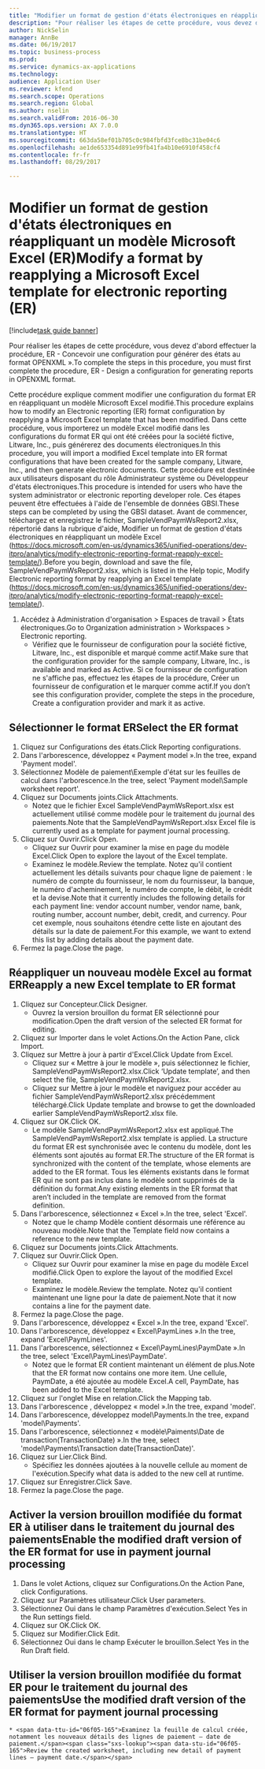```yaml
--- 
title: "Modifier un format de gestion d'états électroniques en réappliquant un modèle Microsoft Excel (ER)"
description: "Pour réaliser les étapes de cette procédure, vous devez d'abord effectuer la procédure, ER - Concevoir une configuration pour générer des états au format OPENXML »."
author: NickSelin
manager: AnnBe
ms.date: 06/19/2017
ms.topic: business-process
ms.prod: 
ms.service: dynamics-ax-applications
ms.technology: 
audience: Application User
ms.reviewer: kfend
ms.search.scope: Operations
ms.search.region: Global
ms.author: nselin
ms.search.validFrom: 2016-06-30
ms.dyn365.ops.version: AX 7.0.0
ms.translationtype: HT
ms.sourcegitcommit: 663da58ef01b705c0c984fbfd3fce8bc31be04c6
ms.openlocfilehash: ae1de653354d891e99fb41fa4b10e6910f458cf4
ms.contentlocale: fr-fr
ms.lasthandoff: 08/29/2017

---
```

# <a name="modify-a-format-by-reapplying-a-microsoft-excel-template-for-electronic-reporting-er"></a><span data-ttu-id="06f05-103">Modifier un format de gestion d'états électroniques en réappliquant un modèle Microsoft Excel (ER)</span><span class="sxs-lookup"><span data-stu-id="06f05-103">Modify a format by reapplying a Microsoft Excel template for electronic reporting (ER)</span></span>

[!include[task guide banner](../../includes/task-guide-banner.md)]

<span data-ttu-id="06f05-104">Pour réaliser les étapes de cette procédure, vous devez d'abord effectuer la procédure, ER - Concevoir une configuration pour générer des états au format OPENXML ».</span><span class="sxs-lookup"><span data-stu-id="06f05-104">To complete the steps in this procedure, you must first complete the procedure, ER - Design a configuration for generating reports in OPENXML format.</span></span>

<span data-ttu-id="06f05-105">Cette procédure explique comment modifier une configuration du format ER en réappliquant un modèle Microsoft Excel modifié.</span><span class="sxs-lookup"><span data-stu-id="06f05-105">This procedure explains how to modify an Electronic reporting (ER) format configuration by reapplying a Microsoft Excel template that has been modified.</span></span> <span data-ttu-id="06f05-106">Dans cette procédure, vous importerez un modèle Excel modifié dans les configurations du format ER qui ont été créées pour la société fictive, Litware, Inc., puis générerez des documents électroniques.</span><span class="sxs-lookup"><span data-stu-id="06f05-106">In this procedure, you will import a modified Excel template into ER format configurations that have been created for the sample company, Litware, Inc., and then generate electronic documents.</span></span> <span data-ttu-id="06f05-107">Cette procédure est destinée aux utilisateurs disposant du rôle Administrateur système ou Développeur d'états électroniques.</span><span class="sxs-lookup"><span data-stu-id="06f05-107">This procedure is intended for users who have the system administrator or electronic reporting developer role.</span></span> <span data-ttu-id="06f05-108">Ces étapes peuvent être effectuées à l'aide de l'ensemble de données GBSI.</span><span class="sxs-lookup"><span data-stu-id="06f05-108">These steps can be completed by using the GBSI dataset.</span></span> <span data-ttu-id="06f05-109">Avant de commencer, téléchargez et enregistrez le fichier, SampleVendPaymWsReport2.xlsx, répertorié dans la rubrique d'aide, Modifier un format de gestion d'états électroniques en réappliquant un modèle Excel (https://docs.microsoft.com/en-us/dynamics365/unified-operations/dev-itpro/analytics/modify-electronic-reporting-format-reapply-excel-template/).</span><span class="sxs-lookup"><span data-stu-id="06f05-109">Before you begin, download and save the file, SampleVendPaymWsReport2.xlsx, which is listed in the Help topic, Modify Electronic reporting format by reapplying an Excel template (https://docs.microsoft.com/en-us/dynamics365/unified-operations/dev-itpro/analytics/modify-electronic-reporting-format-reapply-excel-template/).</span></span>

1. <span data-ttu-id="06f05-110">Accédez à Administration d'organisation > Espaces de travail > États électroniques.</span><span class="sxs-lookup"><span data-stu-id="06f05-110">Go to Organization administration > Workspaces > Electronic reporting.</span></span>
    * <span data-ttu-id="06f05-111">Vérifiez que le fournisseur de configuration pour la société fictive, Litware, Inc., est disponible et marqué comme actif.</span><span class="sxs-lookup"><span data-stu-id="06f05-111">Make sure that the configuration provider for the sample company, Litware, Inc., is available and marked as Active.</span></span> <span data-ttu-id="06f05-112">Si ce fournisseur de configuration ne s'affiche pas, effectuez les étapes de la procédure, Créer un fournisseur de configuration et le marquer comme actif.</span><span class="sxs-lookup"><span data-stu-id="06f05-112">If you don’t see this configuration provider, complete the steps in the procedure, Create a configuration provider and mark it as active.</span></span>  

## <a name="select-the-er-format"></a><span data-ttu-id="06f05-113">Sélectionner le format ER</span><span class="sxs-lookup"><span data-stu-id="06f05-113">Select the ER format</span></span>
1. <span data-ttu-id="06f05-114">Cliquez sur Configurations des états.</span><span class="sxs-lookup"><span data-stu-id="06f05-114">Click Reporting configurations.</span></span>
2. <span data-ttu-id="06f05-115">Dans l'arborescence, développez « Payment model ».</span><span class="sxs-lookup"><span data-stu-id="06f05-115">In the tree, expand 'Payment model'.</span></span>
3. <span data-ttu-id="06f05-116">Sélectionnez Modèle de paiement\Exemple d'état sur les feuilles de calcul dans l'arborescence.</span><span class="sxs-lookup"><span data-stu-id="06f05-116">In the tree, select 'Payment model\Sample worksheet report'.</span></span>
4. <span data-ttu-id="06f05-117">Cliquez sur Documents joints.</span><span class="sxs-lookup"><span data-stu-id="06f05-117">Click Attachments.</span></span>
    * <span data-ttu-id="06f05-118">Notez que le fichier Excel SampleVendPaymWsReport.xlsx est actuellement utilisé comme modèle pour le traitement du journal des paiements.</span><span class="sxs-lookup"><span data-stu-id="06f05-118">Note that the SampleVendPaymWsReport.xlsx Excel file is currently used as a template for payment journal processing.</span></span>   
5. <span data-ttu-id="06f05-119">Cliquez sur Ouvrir.</span><span class="sxs-lookup"><span data-stu-id="06f05-119">Click Open.</span></span>
    * <span data-ttu-id="06f05-120">Cliquez sur Ouvrir pour examiner la mise en page du modèle Excel.</span><span class="sxs-lookup"><span data-stu-id="06f05-120">Click Open to explore the layout of the Excel template.</span></span>  
    * <span data-ttu-id="06f05-121">Examinez le modèle.</span><span class="sxs-lookup"><span data-stu-id="06f05-121">Review the template.</span></span> <span data-ttu-id="06f05-122">Notez qu'il contient actuellement les détails suivants pour chaque ligne de paiement : le numéro de compte du fournisseur, le nom du fournisseur, la banque, le numéro d'acheminement, le numéro de compte, le débit, le crédit et la devise.</span><span class="sxs-lookup"><span data-stu-id="06f05-122">Note that it currently includes the following details for each payment line: vendor account number, vendor name, bank, routing number, account number, debit, credit, and currency.</span></span> <span data-ttu-id="06f05-123">Pour cet exemple, nous souhaitons étendre cette liste en ajoutant des détails sur la date de paiement.</span><span class="sxs-lookup"><span data-stu-id="06f05-123">For this example, we want to extend this list by adding details about the payment date.</span></span>   
6. <span data-ttu-id="06f05-124">Fermez la page.</span><span class="sxs-lookup"><span data-stu-id="06f05-124">Close the page.</span></span>

## <a name="reapply-a-new-excel-template-to-er-format"></a><span data-ttu-id="06f05-125">Réappliquer un nouveau modèle Excel au format ER</span><span class="sxs-lookup"><span data-stu-id="06f05-125">Reapply a new Excel template to ER format</span></span>
1. <span data-ttu-id="06f05-126">Cliquez sur Concepteur.</span><span class="sxs-lookup"><span data-stu-id="06f05-126">Click Designer.</span></span>
    * <span data-ttu-id="06f05-127">Ouvrez la version brouillon du format ER sélectionné pour modification.</span><span class="sxs-lookup"><span data-stu-id="06f05-127">Open the draft version of the selected ER format for editing.</span></span>  
2. <span data-ttu-id="06f05-128">Cliquez sur Importer dans le volet Actions.</span><span class="sxs-lookup"><span data-stu-id="06f05-128">On the Action Pane, click Import.</span></span>
3. <span data-ttu-id="06f05-129">Cliquez sur Mettre à jour à partir d'Excel.</span><span class="sxs-lookup"><span data-stu-id="06f05-129">Click Update from Excel.</span></span>
    * <span data-ttu-id="06f05-130">Cliquez sur « Mettre à jour le modèle », puis sélectionnez le fichier, SampleVendPaymWsReport2.xlsx.</span><span class="sxs-lookup"><span data-stu-id="06f05-130">Click ‘Update template’, and then select the file, SampleVendPaymWsReport2.xlsx.</span></span>  
    * <span data-ttu-id="06f05-131">Cliquez sur Mettre à jour le modèle et naviguez pour accéder au fichier SampleVendPaymWsReport2.xlsx précédemment téléchargé.</span><span class="sxs-lookup"><span data-stu-id="06f05-131">Click Update template and browse to get the downloaded earlier SampleVendPaymWsReport2.xlsx file.</span></span>  
4. <span data-ttu-id="06f05-132">Cliquez sur OK.</span><span class="sxs-lookup"><span data-stu-id="06f05-132">Click OK.</span></span>
    * <span data-ttu-id="06f05-133">Le modèle SampleVendPaymWsReport2.xlsx est appliqué.</span><span class="sxs-lookup"><span data-stu-id="06f05-133">The SampleVendPaymWsReport2.xlsx template is applied.</span></span> <span data-ttu-id="06f05-134">La structure du format ER est synchronisée avec le contenu du modèle, dont les éléments sont ajoutés au format ER.</span><span class="sxs-lookup"><span data-stu-id="06f05-134">The structure of the ER format is synchronized with the content of the template, whose elements are added to the ER format.</span></span> <span data-ttu-id="06f05-135">Tous les éléments existants dans le format ER qui ne sont pas inclus dans le modèle sont supprimés de la définition du format.</span><span class="sxs-lookup"><span data-stu-id="06f05-135">Any existing elements in the ER format that aren’t included in the template are removed from the format definition.</span></span>  
5. <span data-ttu-id="06f05-136">Dans l'arborescence, sélectionnez « Excel ».</span><span class="sxs-lookup"><span data-stu-id="06f05-136">In the tree, select 'Excel'.</span></span>
    * <span data-ttu-id="06f05-137">Notez que le champ Modèle contient désormais une référence au nouveau modèle.</span><span class="sxs-lookup"><span data-stu-id="06f05-137">Note that the Template field now contains a reference to the new template.</span></span>   
6. <span data-ttu-id="06f05-138">Cliquez sur Documents joints.</span><span class="sxs-lookup"><span data-stu-id="06f05-138">Click Attachments.</span></span>
7. <span data-ttu-id="06f05-139">Cliquez sur Ouvrir.</span><span class="sxs-lookup"><span data-stu-id="06f05-139">Click Open.</span></span>
    * <span data-ttu-id="06f05-140">Cliquez sur Ouvrir pour examiner la mise en page du modèle Excel modifié.</span><span class="sxs-lookup"><span data-stu-id="06f05-140">Click Open to explore the layout of the modified Excel template.</span></span>  
    * <span data-ttu-id="06f05-141">Examinez le modèle.</span><span class="sxs-lookup"><span data-stu-id="06f05-141">Review the template.</span></span> <span data-ttu-id="06f05-142">Notez qu'il contient maintenant une ligne pour la date de paiement.</span><span class="sxs-lookup"><span data-stu-id="06f05-142">Note that it now contains a line for the payment date.</span></span>   
8. <span data-ttu-id="06f05-143">Fermez la page.</span><span class="sxs-lookup"><span data-stu-id="06f05-143">Close the page.</span></span>
9. <span data-ttu-id="06f05-144">Dans l'arborescence, développez « Excel ».</span><span class="sxs-lookup"><span data-stu-id="06f05-144">In the tree, expand 'Excel'.</span></span>
10. <span data-ttu-id="06f05-145">Dans l'arborescence, développez « Excel\PaymLines ».</span><span class="sxs-lookup"><span data-stu-id="06f05-145">In the tree, expand 'Excel\PaymLines'.</span></span>
11. <span data-ttu-id="06f05-146">Dans l'arborescence, sélectionnez « Excel\PaymLines\PaymDate ».</span><span class="sxs-lookup"><span data-stu-id="06f05-146">In the tree, select 'Excel\PaymLines\PaymDate'.</span></span>
    * <span data-ttu-id="06f05-147">Notez que le format ER contient maintenant un élément de plus.</span><span class="sxs-lookup"><span data-stu-id="06f05-147">Note that the ER format now contains one more item.</span></span> <span data-ttu-id="06f05-148">Une cellule, PaymDate, a été ajoutée au modèle Excel.</span><span class="sxs-lookup"><span data-stu-id="06f05-148">A cell, PaymDate, has been added to the Excel template.</span></span>  
12. <span data-ttu-id="06f05-149">Cliquez sur l'onglet Mise en relation.</span><span class="sxs-lookup"><span data-stu-id="06f05-149">Click the Mapping tab.</span></span>
13. <span data-ttu-id="06f05-150">Dans l'arborescence , développez « model ».</span><span class="sxs-lookup"><span data-stu-id="06f05-150">In the tree, expand 'model'.</span></span>
14. <span data-ttu-id="06f05-151">Dans l'arborescence, développez model\Payments.</span><span class="sxs-lookup"><span data-stu-id="06f05-151">In the tree, expand 'model\Payments'.</span></span>
15. <span data-ttu-id="06f05-152">Dans l'arborescence, sélectionnez « modèle\Paiments\Date de transaction(TransactionDate) ».</span><span class="sxs-lookup"><span data-stu-id="06f05-152">In the tree, select 'model\Payments\Transaction date(TransactionDate)'.</span></span>
16. <span data-ttu-id="06f05-153">Cliquez sur Lier.</span><span class="sxs-lookup"><span data-stu-id="06f05-153">Click Bind.</span></span>
    * <span data-ttu-id="06f05-154">Spécifiez les données ajoutées à la nouvelle cellule au moment de l'exécution.</span><span class="sxs-lookup"><span data-stu-id="06f05-154">Specify what data is added to the new cell at runtime.</span></span>  
17. <span data-ttu-id="06f05-155">Cliquez sur Enregistrer.</span><span class="sxs-lookup"><span data-stu-id="06f05-155">Click Save.</span></span>
18. <span data-ttu-id="06f05-156">Fermez la page.</span><span class="sxs-lookup"><span data-stu-id="06f05-156">Close the page.</span></span>

## <a name="enable-the-modified-draft-version-of-the-er-format-for-use-in-payment-journal-processing"></a><span data-ttu-id="06f05-157">Activer la version brouillon modifiée du format ER à utiliser dans le traitement du journal des paiements</span><span class="sxs-lookup"><span data-stu-id="06f05-157">Enable the modified draft version of the ER format for use in payment journal processing</span></span>
1. <span data-ttu-id="06f05-158">Dans le volet Actions, cliquez sur Configurations.</span><span class="sxs-lookup"><span data-stu-id="06f05-158">On the Action Pane, click Configurations.</span></span>
2. <span data-ttu-id="06f05-159">Cliquez sur Paramètres utilisateur.</span><span class="sxs-lookup"><span data-stu-id="06f05-159">Click User parameters.</span></span>
3. <span data-ttu-id="06f05-160">Sélectionnez Oui dans le champ Paramètres d'exécution.</span><span class="sxs-lookup"><span data-stu-id="06f05-160">Select Yes in the Run settings field.</span></span>
4. <span data-ttu-id="06f05-161">Cliquez sur OK.</span><span class="sxs-lookup"><span data-stu-id="06f05-161">Click OK.</span></span>
5. <span data-ttu-id="06f05-162">Cliquez sur Modifier.</span><span class="sxs-lookup"><span data-stu-id="06f05-162">Click Edit.</span></span>
6. <span data-ttu-id="06f05-163">Sélectionnez Oui dans le champ Exécuter le brouillon.</span><span class="sxs-lookup"><span data-stu-id="06f05-163">Select Yes in the Run Draft field.</span></span>

## <a name="use-the-modified-draft-version-of-the-er-format-for-payment-journal-processing"></a><span data-ttu-id="06f05-164">Utiliser la version brouillon modifiée du format ER pour le traitement du journal des paiements</span><span class="sxs-lookup"><span data-stu-id="06f05-164">Use the modified draft version of the ER format for payment journal processing</span></span>
    * <span data-ttu-id="06f05-165">Examinez la feuille de calcul créée, notamment les nouveaux détails des lignes de paiement – date de paiement.</span><span class="sxs-lookup"><span data-stu-id="06f05-165">Review the created worksheet, including new detail of payment lines – payment date.</span></span>  


